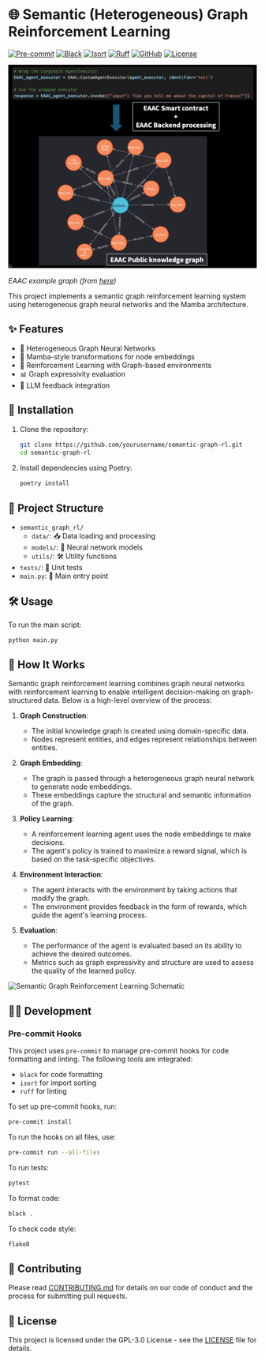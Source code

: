 # 🌐 Semantic (Heterogeneous) Graph Reinforcement Learning

[![Pre-commit](https://img.shields.io/badge/Pre--commit-Enabled-blue?logo=pre-commit)](https://pre-commit.com/)
[![Black](https://img.shields.io/badge/Code%20Style-Black-000000?logo=black)](https://github.com/psf/black)
[![Isort](https://img.shields.io/badge/Imports-Isort-ef8336?logo=isort)](https://pycqa.github.io/isort/)
[![Ruff](https://img.shields.io/badge/Linter-Ruff-000000?logo=ruff)](https://github.com/charliermarsh/ruff)
[![GitHub](https://img.shields.io/badge/GitHub-Repository-blue?logo=github)](https://github.com/yourusername/semantic-graph-rl)
[![License](https://img.shields.io/badge/License-GPL--3.0-green)](LICENSE)

<img src="static/EAAC_knowledge_graph_lc_example.png" alt="Semantic Graph Reinforcement Learning" width="600"/>

*EAAC example graph (from [here](https://github.com/arahangua/EAAC))*

This project implements a semantic graph reinforcement learning system using heterogeneous graph neural networks and the Mamba architecture.

## ✨ Features

- 🌟 Heterogeneous Graph Neural Networks
- 🐍 Mamba-style transformations for node embeddings
- 🤖 Reinforcement Learning with Graph-based environments
- 📊 Graph expressivity evaluation
- 🧠 LLM feedback integration

## 🚀 Installation

1. Clone the repository:
   ```sh
   git clone https://github.com/yourusername/semantic-graph-rl.git
   cd semantic-graph-rl
   ```

2. Install dependencies using Poetry:
   ```sh
   poetry install
   ```

## 📂 Project Structure

- `semantic_graph_rl/`
  - `data/`: 📥 Data loading and processing
  - `models/`: 🧠 Neural network models
  - `utils/`: 🛠️ Utility functions
- `tests/`: 🧪 Unit tests
- `main.py`: 🚪 Main entry point

## 🛠️ Usage

To run the main script:

```sh
python main.py
```

## 🧩 How It Works

Semantic graph reinforcement learning combines graph neural networks with reinforcement learning to enable intelligent decision-making on graph-structured data. Below is a high-level overview of the process:

1. **Graph Construction**: 
   - The initial knowledge graph is created using domain-specific data.
   - Nodes represent entities, and edges represent relationships between entities.

2. **Graph Embedding**:
   - The graph is passed through a heterogeneous graph neural network to generate node embeddings.
   - These embeddings capture the structural and semantic information of the graph.

3. **Policy Learning**:
   - A reinforcement learning agent uses the node embeddings to make decisions.
   - The agent's policy is trained to maximize a reward signal, which is based on the task-specific objectives.

4. **Environment Interaction**:
   - The agent interacts with the environment by taking actions that modify the graph.
   - The environment provides feedback in the form of rewards, which guide the agent's learning process.

5. **Evaluation**:
   - The performance of the agent is evaluated based on its ability to achieve the desired outcomes.
   - Metrics such as graph expressivity and structure are used to assess the quality of the learned policy.

![Semantic Graph Reinforcement Learning Schematic](static/semantic_graph_rl_schematic.png)

## 🧑‍💻 Development

### Pre-commit Hooks

This project uses `pre-commit` to manage pre-commit hooks for code formatting and linting. The following tools are integrated:
- `black` for code formatting
- `isort` for import sorting
- `ruff` for linting

To set up pre-commit hooks, run:

```sh
pre-commit install
```

To run the hooks on all files, use:

```sh
pre-commit run --all-files
```

To run tests:

```sh
pytest
```

To format code:

```sh
black .
```

To check code style:

```sh
flake8
```

## 🤝 Contributing

Please read [CONTRIBUTING.md](CONTRIBUTING.md) for details on our code of conduct and the process for submitting pull requests.

## 📜 License

This project is licensed under the GPL-3.0 License - see the [LICENSE](LICENSE) file for details.
